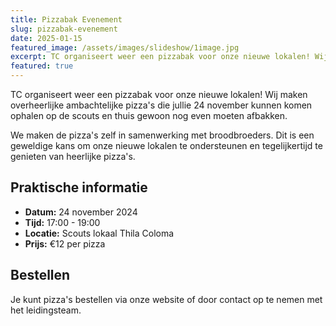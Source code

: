```yaml
---
title: Pizzabak Evenement
slug: pizzabak-evenement
date: 2025-01-15
featured_image: /assets/images/slideshow/1image.jpg
excerpt: TC organiseert weer een pizzabak voor onze nieuwe lokalen! Wij maken overheerlijke ambachtelijke pizza's.
featured: true
---
```


TC organiseert weer een pizzabak voor onze nieuwe lokalen! Wij maken overheerlijke ambachtelijke pizza's die jullie 24 november kunnen komen ophalen op de scouts en thuis gewoon nog even moeten afbakken. 

We maken de pizza's zelf in samenwerking met broodbroeders. Dit is een geweldige kans om onze nieuwe lokalen te ondersteunen en tegelijkertijd te genieten van heerlijke pizza's.

## Praktische informatie

- **Datum:** 24 november 2024
- **Tijd:** 17:00 - 19:00
- **Locatie:** Scouts lokaal Thila Coloma
- **Prijs:** €12 per pizza

## Bestellen

Je kunt pizza's bestellen via onze website of door contact op te nemen met het leidingsteam.
